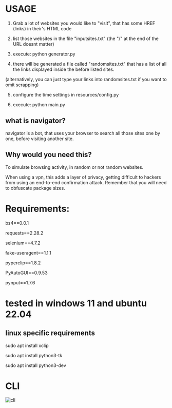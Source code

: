 # USAGE

1) Grab a lot of websites you would like to "visit", that has some HREF (links) in their's HTML code

2) list those websites in the file "inputsites.txt" (the "/" at the end of the URL doesnt matter)

3) execute: python generator.py

4) there will be generated a file called "randomsites.txt" that has a list of all the links displayed inside the before listed sites.

(alternatively, you can just type your links into randomsites.txt if you want to omit scrapping)

5) configure the time settings in resources/config.py

6) execute: python main.py

## what is navigator?
navigator is a bot, that uses your browser to search all those sites one by one, before visiting another site.

## Why would you need this?

To simulate browsing activity, in random or not random websites.

When using a vpn, this adds a layer of privacy, getting difficult to hackers from using an end-to-end confirmation attack. Remember that you will need to obfuscate package sizes.

# Requirements: 

bs4==0.0.1

requests==2.28.2

selenium==4.7.2

fake-useragent==1.1.1

pyperclip==1.8.2

PyAutoGUI==0.9.53

pynput==1.7.6

# tested in windows 11 and ubuntu 22.04

## linux specific requirements

sudo apt install xclip

sudo apt install python3-tk

sudo apt install python3-dev

# CLI
![cli](https://i.imgur.com/V1liKkf.png)
